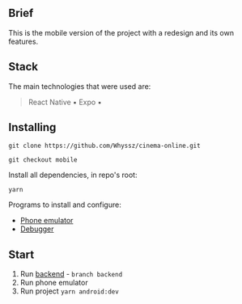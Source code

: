 ## Brief 
This is the mobile version of the project with a redesign and its own features.

## Stack
The main technologies that were used are:

> React Native ▪ Expo ▪ 

<!-- <table>
  <tr>
    <td width='300px' height='250px' align="center" valign="middle">
        <img src="./public/img-elements/scrin-home.jpg" alt="Project screen-shot" >
    </td>
    <td width='300px' height='250px' align="center" valign="middle">
        <img src="./public/img-elements/scrin-movie.jpg" alt="Project screen-shot" >
    </td>
    </tr>
    <tr>
    <td width='300px' height='250px' align="center" valign="middle">
        <img src="./public/img-elements/scrin-gallery.jpg" alt="Project screen-shot" >
    </td>
    <td width='300px' height='250px' align="center" valign="middle">
        <img src="./public/img-elements/scrin-edit.jpg" alt="Project screen-shot" >
    </td>
  </tr>
</table> -->

## Installing

```shell
git clone https://github.com/Whyssz/cinema-online.git

git checkout mobile
```

Install all dependencies, in repo's root:

```shell
yarn
```
Programs to install and configure:

- [Phone emulator](https://reactnative.dev/docs/environment-setup)
- [Debugger](https://github.com/facebook/react/tree/main/packages/react-devtools)


## Start

1. Run [backend](https://github.com/Whyssz/cinema-online/tree/backend) - `branch backend`
1. Run phone emulator
2. Run project `yarn android:dev`
